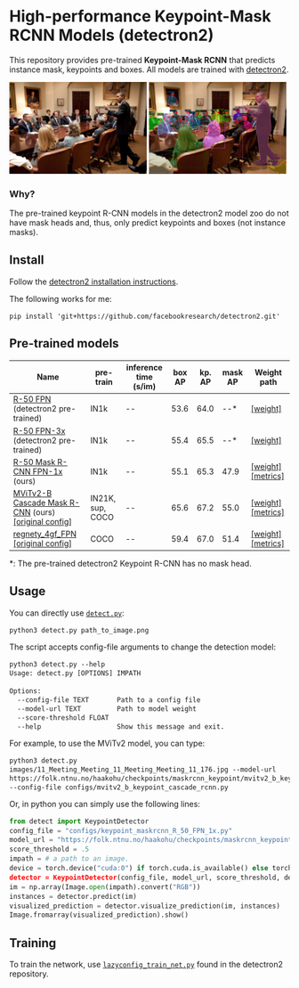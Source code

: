 # High-performance Keypoint-Mask RCNN Models (detectron2)

This repository provides pre-trained **Keypoint-Mask RCNN** that predicts instance mask, keypoints and boxes.
All models are trained with [detectron2](https://github.com/facebookresearch/detectron2).

<p float="left">
  <img src="images/11_Meeting_Meeting_11_Meeting_Meeting_11_176.jpg" width="49%" />
  <img src="images/example_output.png" width="49%" /> 
</p>


### Why?
The pre-trained keypoint R-CNN models in the detectron2 model zoo do not have mask heads and, thus, only predict keypoints and boxes (not instance masks).


## Install
Follow the [detectron2 installation instructions](https://github.com/facebookresearch/detectron2/blob/main/INSTALL.md).

The following works for me:
```
pip install 'git+https://github.com/facebookresearch/detectron2.git'
```

## Pre-trained models

| Name                                                                                                                                                                                      | pre-train  | inference time (s/im) | box AP | kp. AP | mask AP | Weight path                                                                                                                                                                                                               |
| ----------------------------------------------------------------------------------------------------------------------------------------------------------------------------------------- | ---------- | --------------------- | ------ | ------ | ------- | ------------------------------------------------------------------------------------------------------------------------------------------------------------------------------------------------------------------------- |
| [R-50 FPN](https://github.com/facebookresearch/detectron2/blob/main/configs/COCO-Keypoints/keypoint_rcnn_R_50_FPN_1x.yaml) (detectron2 pre-trained)                                       | IN1k       | --                    | 53.6   | 64.0   | --*     | [[weight]](https://dl.fbaipublicfiles.com/detectron2/COCO-Keypoints/keypoint_rcnn_R_50_FPN_1x/137261548/model_final_04e291.pkl)                                                                                      |
| [R-50 FPN-3x](https://github.com/facebookresearch/detectron2/blob/main/configs/COCO-Keypoints/keypoint_rcnn_R_50_FPN_3x.yaml) (detectron2 pre-trained)                                    | IN1k       | --                    | 55.4   | 65.5   | --*     | [[weight]](https://dl.fbaipublicfiles.com/detectron2/COCO-Keypoints/keypoint_rcnn_R_50_FPN_3x/137849621/model_final_a6e10b.pkl)                                                                                      |
| [R-50 Mask R-CNN FPN-1x](configs/keypoint_maskrcnn_R_50_FPN_1x.py) (ours)                                                                                                                 | IN1k       | --                    | 55.1   | 65.3   | 47.9    | [[weight]](https://api.loke.aws.unit.no/dlr-gui-backend-resources-content/v2/contents/links/532a57f3-594b-4ec9-a6db-ef2e328ad60ae337668e-a83c-4222-9fa0-cec6f91adf4841b9a42e-a28e-403e-8b96-d55ac443b8c6) [[metrics]](metrics/keypoint_maskrcnn_R_50_FPN_1x.json)  |
| [MViTv2-B Cascade Mask R-CNN](configs/mvitv2_b_keypoint_cascade_rcnn.py) (ours) [[original config]](https://github.com/facebookresearch/detectron2/blob/main/projects/ViTDet/configs/COCO/cascade_mask_rcnn_mvitv2_b_in21k_100ep.py) | IN21K, sup, COCO | --                    | 65.6   | 67.2   | 55.0    | [[weight]](https://api.loke.aws.unit.no/dlr-gui-backend-resources-content/v2/contents/links/cc3a4cf1-71a0-434a-98f8-9bde232095bb9f18d5e9-1473-40df-82de-13ff9ed9fe8997d94c89-4dc1-46f1-8255-abf55ad47bb8) [[metrics]](metrics/mvitv2_b_keypoint_cascade_rcnn.json) |
| [regnety_4gf_FPN](configs/regnety_4gf_FPN.py) [[original config]](https://github.com/facebookresearch/detectron2/blob/main/configs/new_baselines/mask_rcnn_regnety_4gf_dds_FPN_400ep_LSJ.py) | COCO | -- | 59.4 | 67.0 | 51.4 | [[weight]](https://api.loke.aws.unit.no/dlr-gui-backend-resources-content/v2/contents/links/9637c4a2-fb02-42c4-83bc-cbb47f3f16eb4150d923-ae8c-41e1-93e8-b0a70e451d8dbe73c2f5-3e4d-4487-a734-f94063864d98) [[metrics]](metrics/regnety_4gf_FPN.json) |

*: The pre-trained detectron2 Keypoint R-CNN has no mask head.

## Usage
You can directly use [`detect.py`](detect.py):
```
python3 detect.py path_to_image.png
```
The script accepts config-file arguments to change the detection model:
```
python3 detect.py --help
Usage: detect.py [OPTIONS] IMPATH

Options:
  --config-file TEXT       Path to a config file
  --model-url TEXT         Path to model weight
  --score-threshold FLOAT
  --help                   Show this message and exit.
```
For example, to use the MViTv2 model, you can type:
```
python3 detect.py images/11_Meeting_Meeting_11_Meeting_Meeting_11_176.jpg --model-url  https://folk.ntnu.no/haakohu/checkpoints/maskrcnn_keypoint/mvitv2_b_keypoint_cascade_rcnn.pth --config-file configs/mvitv2_b_keypoint_cascade_rcnn.py
```

Or, in python you can simply use the following lines:
```python
from detect import KeypointDetector
config_file = "configs/keypoint_maskrcnn_R_50_FPN_1x.py"
model_url = "https://folk.ntnu.no/haakohu/checkpoints/maskrcnn_keypoint/keypoint_maskrcnn_R_50_FPN_1x.pth"
score_threshold = .5
impath = # a path to an image.
device = torch.device("cuda:0") if torch.cuda.is_available() else torch.device("cpu
detector = KeypointDetector(config_file, model_url, score_threshold, device)
im = np.array(Image.open(impath).convert("RGB"))
instances = detector.predict(im)
visualized_prediction = detector.visualize_prediction(im, instances)
Image.fromarray(visualized_prediction).show()
```


## Training
To train the network, use [`lazyconfig_train_net.py`](https://github.com/facebookresearch/detectron2/blob/main/tools/lazyconfig_train_net.py) found in the detectron2 repository.

